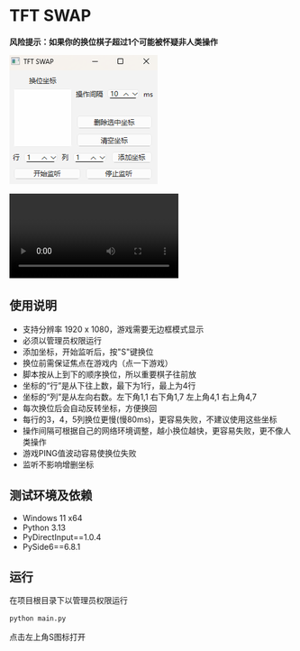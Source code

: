 # TFT SWAP

**风险提示：如果你的换位棋子超过1个可能被怀疑非人类操作**

![云顶一键换位](img/ui.png)

<video src="img/swap.mp4" controls>
  您的浏览器不支持 video 标签。
</video>

## 使用说明

- 支持分辨率 1920 x 1080，游戏需要无边框模式显示
- 必须以管理员权限运行
- 添加坐标，开始监听后，按"S"键换位
- 换位前需保证焦点在游戏内（点一下游戏）
- 脚本按从上到下的顺序换位，所以重要棋子往前放
- 坐标的“行”是从下往上数，最下为1行，最上为4行
- 坐标的“列”是从左向右数。左下角1,1 右下角1,7 左上角4,1 右上角4,7
- 每次换位后会自动反转坐标，方便换回
- 每行的3，4，5列换位更慢(慢80ms)，更容易失败，不建议使用这些坐标
- 操作间隔可根据自己的网络环境调整，越小换位越快，更容易失败，更不像人类操作
- 游戏PING值波动容易使换位失败
- 监听不影响增删坐标

## 测试环境及依赖

- Windows 11 x64
- Python 3.13
- PyDirectInput==1.0.4
- PySide6==6.8.1

##  运行

在项目根目录下以管理员权限运行
```bash
python main.py
```
点击左上角S图标打开
